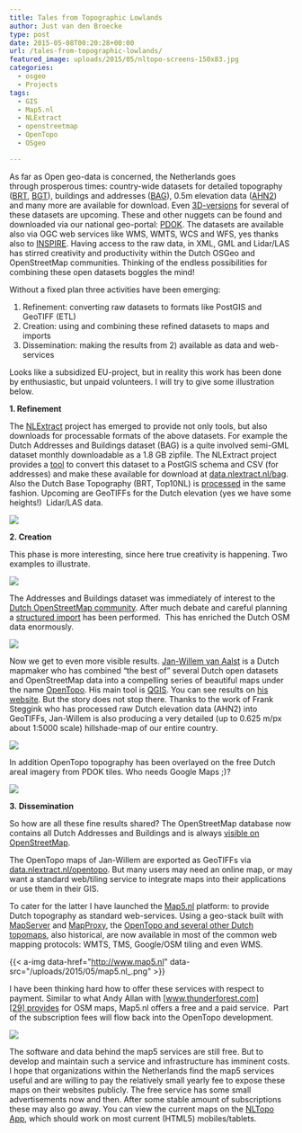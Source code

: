```yaml
---
title: Tales from Topographic Lowlands
author: Just van den Broecke
type: post
date: 2015-05-08T00:20:28+00:00
url: /tales-from-topographic-lowlands/
featured_image: uploads/2015/05/nltopo-screens-150x83.jpg
categories:
  - osgeo
  - Projects
tags:
  - GIS
  - Map5.nl
  - NLExtract
  - openstreetmap
  - OpenTopo
  - OSgeo

---
```

As far as Open geo-data is concerned, the Netherlands goes through prosperous times: country-wide datasets for detailed topography ([BRT][11], [BGT][12]), buildings and addresses ([BAG][13]), 0.5m elevation data ([AHN2][14]) and many more are available for download. Even [3D-versions][15] for several of these datasets are upcoming. These and other nuggets can be found and downloaded via our national geo-portal: [PDOK][16]. The datasets are available also via OGC web services like WMS, WMTS, WCS and WFS, yes thanks also to [INSPIRE][17]. Having access to the raw data, in XML, GML and Lidar/LAS has stirred creativity and productivity within the Dutch OSGeo and OpenStreetMap communities. Thinking of the endless possibilities for combining these open datasets boggles the mind!

Without a fixed plan three activities have been emerging:

  1. Refinement: converting raw datasets to formats like PostGIS and GeoTIFF (ETL)
  2. Creation: using and combining these refined datasets to maps and imports
  3. Dissemination: making the results from 2) available as data and web-services

Looks like a subsidized EU-project, but in reality this work has been done by enthusiastic, but unpaid volunteers. I will try to give some illustration below.

**1. Refinement**

The [NLExtract][18] project has emerged to provide not only tools, but also downloads for processable formats of the above datasets. For example the Dutch Addresses and Buildings dataset (BAG) is a quite involved semi-GML dataset monthly downloadable as a 1.8 GB zipfile. The NLExtract project provides a [tool][19] to convert this dataset to a PostGIS schema and CSV (for addresses) and make these available for download at [data.nlextract.nl/bag][21]. Also the Dutch Base Topography (BRT, Top10NL) is [processed][20] in the same fashion. Upcoming are GeoTIFFs for the Dutch elevation (yes we have some heights!)  Lidar/LAS data.

![ ](/uploads/2015/05/nlextract.png)

**2. Creation**

This phase is more interesting, since here true creativity is happening. Two examples to illustrate.

![ ](/uploads/2015/05/osm-bag.png)

The Addresses and Buildings dataset was immediately of interest to the [Dutch OpenStreetMap community][3]. After much debate and careful planning a [structured import][22] has been performed.  This has enriched the Dutch OSM data enormously.

![ ](/uploads/2015/05/opentopo-1600-otterlo.png)

Now we get to even more visible results. [Jan-Willem van Aalst][23] is a Dutch mapmaker who has combined &#8220;the best of&#8221; several Dutch open datasets and OpenStreetMap data into a compelling series of beautiful maps under the name [OpenTopo][24]. His main tool is [QGIS][5]. You can see results on [his website][24]. But the story does not stop there. Thanks to the work of Frank Steggink who has processed raw Dutch elevation data (AHN2) into GeoTIFFs, Jan-Willem is also producing a very detailed (up to 0.625 m/px about 1:5000 scale) hillshade-map of our entire country.

![ ](/uploads/2015/05/relief-struct-500x300-1600.jpg)

In addition OpenTopo topography has been overlayed on the free Dutch areal imagery from PDOK tiles. Who needs Google Maps ;)?

![ ](/uploads/2015/05/openlufo-500-300.jpg)

**3. Dissemination**

So how are all these fine results shared? The OpenStreetMap database now contains all Dutch Addresses and Buildings and is always [visible on OpenStreetMap][8].

The OpenTopo maps of Jan-Willem are exported as GeoTIFFs via [data.nlextract.nl/opentopo][25]. But many users may need an online map, or may want a standard web/tiling service to integrate maps into their applications or use them in their GIS.

To cater for the latter I have launched the [Map5.nl][9] platform: to provide Dutch topography as standard web-services. Using a geo-stack built with [MapServer][26] and [MapProxy][27], the [OpenTopo and several other Dutch topomaps][28], also historical, are now available in most of the common web mapping protocols: WMTS, TMS, Google/OSM tiling and even WMS.

{{< a-img data-href="http://www.map5.nl" data-src="/uploads/2015/05/map5.nl_.png" >}}

I have been thinking hard how to offer these services with respect to payment. Similar to what Andy Allan with [www.thunderforest.com][29] provides for OSM maps, Map5.nl offers a free and a paid service.  Part of the subscription fees will flow back into the OpenTopo development.

![ ](/uploads/2015/05/nltopo.png)

The software and data behind the map5 services are still free. But to develop and maintain such a service and infrastructure has imminent costs. I hope that organizations within the Netherlands find the map5 services useful and are willing to pay the relatively small yearly fee to expose these maps on their websites publicly. The free service has some small advertisements now and then. After some stable amount of subscriptions these may also go away. You can view the current maps on the [NLTopo App][30], which should work on most current (HTML5) mobiles/tablets.

 [1]: uploads/2015/05/nlextract.png
 [2]: uploads/2015/05/osm-bag.png
 [3]: http://www.openstreetmap.nl
 [4]: uploads/2015/05/opentopo-1600-otterlo.png
 [5]: http://qgis.org
 [6]: uploads/2015/05/relief-struct-500x300-1600.jpg
 [7]: uploads/2015/05/openlufo-500-300.jpg
 [8]: http://www.openstreetmap.org/#map=18/52.10386/5.04983
 [9]: http://www.map5.nl
 [10]: uploads/2015/05/nltopo.png
 [11]: http://www.kadaster.nl/web/Themas/Registraties/brt.htm
 [12]: http://www.kadaster.nl/web/Themas/Registraties/bgt.htm
 [13]: https://www.kadaster.nl/bag
 [14]: http://www.ahn.nl/
 [15]: https://www.pdok.nl/nl/producten/pdok-downloads/basis-registratie-topografie/top10nl-3d
 [16]: https://www.pdok.nl
 [17]: http://inspire.ec.europa.eu/
 [18]: http://nlextract.nl
 [19]: https://github.com/opengeogroep/NLExtract/tree/master/bag
 [20]: https://github.com/opengeogroep/NLExtract/tree/master/top10nl/etl
 [21]: http://data.nlextract.nl/bag
 [22]: http://wiki.openstreetmap.org/wiki/BAGimport
 [23]: https://www.linkedin.com/in/janwillemvanaalst
 [24]: http://opentopo.nl/
 [25]: http;//data.nlextract.nl/opentopo
 [26]: http://mapserver.org
 [27]: http://mapproxy.org
 [28]: http://www.map5.nl/kaarten.html
 [29]: http://www.thunderforest.com/
 [30]: http://app.map5.nl/nltopo/

